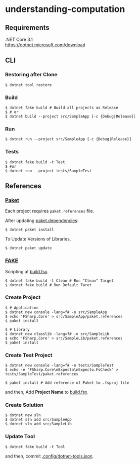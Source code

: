 # understanding-computation

## Requirements
.NET Core 3.1  
https://dotnet.microsoft.com/download  

## CLI

### Restoring after Clone
```shell
$ dotnet tool restore
```

### Build
```shell
$ dotnet fake build # Build all projects as Release
$ # or
$ dotnet build --project src/SampleApp [-c {Debug|Release}]
```

### Run
```shell
$ dotnet run --project src/SampleApp [-c {Debug|Release}]
```

### Tests
```shell
$ dotnet fake build -t Test
$ #or
$ dotnet run --project tests/SampleTest
```

## References
### [Paket](https://fsprojects.github.io/Paket/index.html)  
Each project requires `paket.references` file.

After updating [paket.dependencies](/paket.dependencies):
```shell
$ dotnet paket install
```

To Update Versions of Libraries,
```shell
$ dotnet paket update
```

### [FAKE](https://fake.build/)  
Scripting at [build.fsx](/build.fsx).  

```shell
$ dotnet fake build -t Clean # Run "Clean" Target
$ dotnet fake build # Run Default Taret
```

### Create Project
```shell
$ # Application
$ dotnet new console -lang=f# -o src/SampleApp
$ echo 'FSharp.Core' > src/SampleApp/paket.references
$ paket install

$ # Library
$ dotnet new classlib -lang=f# -o src/SampleLib
$ echo 'FSharp.Core' > src/SampleLib/paket.references
$ paket install
```

### Create Test Project
```shell
$ dotnet new console -lang=f# -o tests/SampleTest
$ echo -e 'FSharp.Core\nExpecto\nExpecto.FsCheck' > tests/SampleTest/paket.references

$ paket install # Add reference of Paket to .fsproj file
```
and then, Add **Project Name** to [build.fsx](/build.fsx).

### Create Solution
```shell
$ dotnet new sln
$ dotnet sln add src/SampleApp
$ dotnet sln add src/SampleLib
```

### Update Tool
```shell
$ dotnet fake build -t Tool
```
and then, commit [.config/dotnet-tools.json](/.config/dotnet-tools.json).

